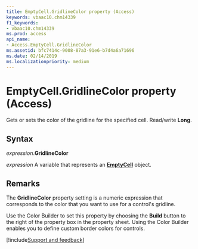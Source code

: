 ```yaml
---
title: EmptyCell.GridlineColor property (Access)
keywords: vbaac10.chm14339
f1_keywords:
- vbaac10.chm14339
ms.prod: access
api_name:
- Access.EmptyCell.GridlineColor
ms.assetid: bfc7414c-9008-87a3-91e6-b7d4a6a71696
ms.date: 02/14/2019
ms.localizationpriority: medium
---
```



# EmptyCell.GridlineColor property (Access)

Gets or sets the color of the gridline for the specified cell. Read/write **Long**.


## Syntax

_expression_.**GridlineColor**

_expression_ A variable that represents an **[EmptyCell](Access.EmptyCell.md)** object.


## Remarks

The **GridlineColor** property setting is a numeric expression that corresponds to the color that you want to use for a control's gridline.

Use the Color Builder to set this property by choosing the **Build** button to the right of the property box in the property sheet. Using the Color Builder enables you to define custom border colors for controls.




[!include[Support and feedback](~/includes/feedback-boilerplate.md)]